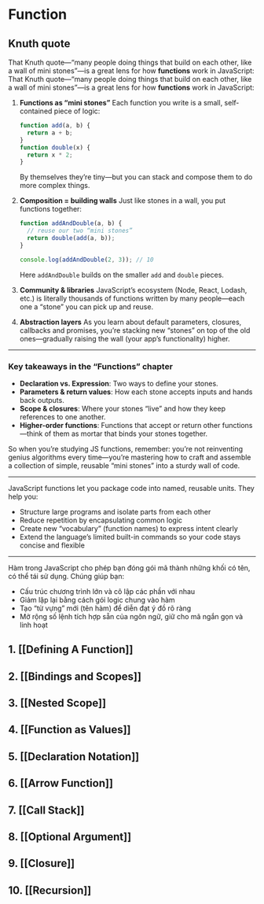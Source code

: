 # Function
## Knuth quote

That Knuth quote—“many people doing things that build on each other, like a wall of mini stones”—is a great lens for how **functions** work in JavaScript:
That Knuth quote—“many people doing things that build on each other, like a wall of mini stones”—is a great lens for how **functions** work in JavaScript:

1. **Functions as “mini stones”**
   Each function you write is a small, self‐contained piece of logic:

   ```js
   function add(a, b) {
     return a + b;
   }
   function double(x) {
     return x * 2;
   }
   ```

   By themselves they’re tiny—but you can stack and compose them to do more complex things.

2. **Composition = building walls**
   Just like stones in a wall, you put functions together:

   ```js
   function addAndDouble(a, b) {
     // reuse our two “mini stones”
     return double(add(a, b));
   }

   console.log(addAndDouble(2, 3)); // 10
   ```

   Here `addAndDouble` builds on the smaller `add` and `double` pieces.

3. **Community & libraries**
   JavaScript’s ecosystem (Node, React, Lodash, etc.) is literally thousands of functions written by many people—each one a “stone” you can pick up and reuse.

4. **Abstraction layers**
   As you learn about default parameters, closures, callbacks and promises, you’re stacking new “stones” on top of the old ones—gradually raising the wall (your app’s functionality) higher.

---

### Key takeaways in the “Functions” chapter

* **Declaration vs. Expression**: Two ways to define your stones.
* **Parameters & return values**: How each stone accepts inputs and hands back outputs.
* **Scope & closures**: Where your stones “live” and how they keep references to one another.
* **Higher-order functions**: Functions that accept or return other functions—think of them as mortar that binds your stones together.

So when you’re studying JS functions, remember: you’re not reinventing genius algorithms every time—you’re mastering how to craft and assemble a collection of simple, reusable “mini stones” into a sturdy wall of code.


---
JavaScript functions let you package code into named, reusable units. They help you:

* Structure large programs and isolate parts from each other
* Reduce repetition by encapsulating common logic
* Create new “vocabulary” (function names) to express intent clearly
* Extend the language’s limited built-in commands so your code stays concise and flexible

---

Hàm trong JavaScript cho phép bạn đóng gói mã thành những khối có tên, có thể tái sử dụng. Chúng giúp bạn:

* Cấu trúc chương trình lớn và cô lập các phần với nhau
* Giảm lặp lại bằng cách gói logic chung vào hàm
* Tạo “từ vựng” mới (tên hàm) để diễn đạt ý đồ rõ ràng
* Mở rộng số lệnh tích hợp sẵn của ngôn ngữ, giữ cho mã ngắn gọn và linh hoạt

## 1. [[Defining A Function]]

## 2. [[Bindings and Scopes]]

## 3. [[Nested Scope]]

## 4.  [[Function as Values]]

## 5. [[Declaration Notation]]

## 6. [[Arrow Function]]

## 7. [[Call Stack]]

## 8. [[Optional Argument]]

## 9. [[Closure]]

## 10. [[Recursion]]
